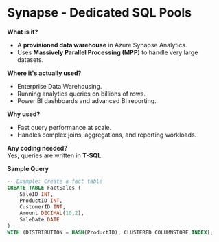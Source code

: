 # Synapse - Dedicated SQL Pools

**What is it?**  
- A **provisioned data warehouse** in Azure Synapse Analytics.  
- Uses **Massively Parallel Processing (MPP)** to handle very large datasets.

**Where it's actually used?**  
- Enterprise Data Warehousing.  
- Running analytics queries on billions of rows.  
- Power BI dashboards and advanced BI reporting.  

**Why used?**  
- Fast query performance at scale.  
- Handles complex joins, aggregations, and reporting workloads.  

**Any coding needed?**  
Yes, queries are written in **T-SQL**.  

**Sample Query**
```sql
-- Example: Create a fact table
CREATE TABLE FactSales (
    SaleID INT,
    ProductID INT,
    CustomerID INT,
    Amount DECIMAL(10,2),
    SaleDate DATE
)
WITH (DISTRIBUTION = HASH(ProductID), CLUSTERED COLUMNSTORE INDEX);
